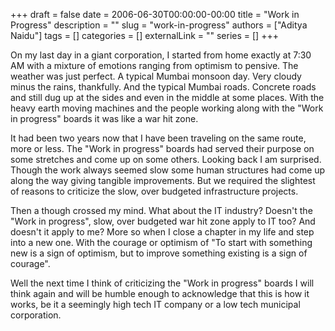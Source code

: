 +++ 
draft = false
date = 2006-06-30T00:00:00-00:00
title = "Work in Progress"
description = ""
slug = "work-in-progress"
authors = ["Aditya Naidu"]
tags = []
categories = []
externalLink = ""
series = []
+++

On my last day in a giant corporation, I started from home exactly at 7:30 AM with a mixture of emotions ranging from optimism to pensive. The weather was just perfect. A typical Mumbai monsoon day. Very cloudy minus the rains, thankfully. And the typical Mumbai roads. Concrete roads and still dug up at the sides and even in the middle at some places. With the heavy earth moving machines and the people working along with the "Work in progress" boards it was like a war hit zone.

It had been two years now that I have been traveling on the same route, more or less. The "Work in progress" boards had served their purpose on some stretches and come up on some others. Looking back I am surprised. Though the work always seemed slow some human structures had come up along the way giving tangible improvements. But we required the slightest of reasons to criticize the slow, over budgeted infrastructure projects.

Then a though crossed my mind. What about the IT industry? Doesn't the "Work in progress", slow, over budgeted war hit zone apply to IT too? And doesn't it apply to me? More so when I close a chapter in my life and step into a new one. With the courage or optimism of  "To start with something new is a sign of optimism, but to improve something existing is a sign of courage".

Well the next time I think of criticizing the "Work in progress" boards I will think again and will be humble enough to acknowledge that this is how it works, be it a seemingly high tech IT company or a low tech municipal corporation.
